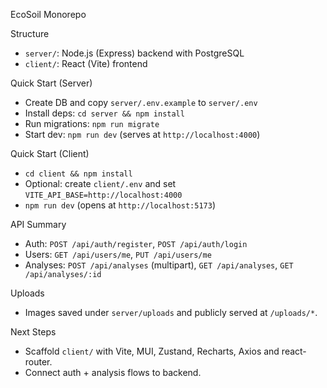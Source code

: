 EcoSoil Monorepo

Structure

- `server/`: Node.js (Express) backend with PostgreSQL
- `client/`: React (Vite) frontend

Quick Start (Server)

- Create DB and copy `server/.env.example` to `server/.env`
- Install deps: `cd server && npm install`
- Run migrations: `npm run migrate`
- Start dev: `npm run dev` (serves at `http://localhost:4000`)

Quick Start (Client)

- `cd client && npm install`
- Optional: create `client/.env` and set `VITE_API_BASE=http://localhost:4000`
- `npm run dev` (opens at `http://localhost:5173`)

API Summary

- Auth: `POST /api/auth/register`, `POST /api/auth/login`
- Users: `GET /api/users/me`, `PUT /api/users/me`
- Analyses: `POST /api/analyses` (multipart), `GET /api/analyses`, `GET /api/analyses/:id`

Uploads

- Images saved under `server/uploads` and publicly served at `/uploads/*`.

Next Steps

- Scaffold `client/` with Vite, MUI, Zustand, Recharts, Axios and react-router.
- Connect auth + analysis flows to backend.
